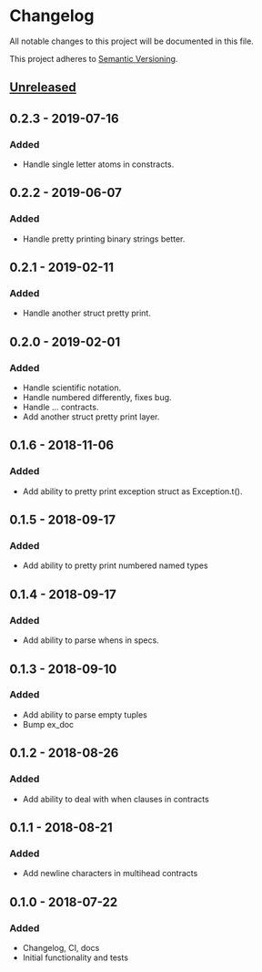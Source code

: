 # Changelog
All notable changes to this project will be documented in this file.

This project adheres to [Semantic Versioning](http://semver.org/spec/v2.0.0.html).

## [Unreleased]

## 0.2.3 - 2019-07-16
### Added
- Handle single letter atoms in constracts.

## 0.2.2 - 2019-06-07
### Added
- Handle pretty printing binary strings better.

## 0.2.1 - 2019-02-11
### Added
- Handle another struct pretty print.

## 0.2.0 - 2019-02-01
### Added
- Handle scientific notation.
- Handle numbered differently, fixes bug.
- Handle ... contracts.
- Add another struct pretty print layer.

## 0.1.6 - 2018-11-06
### Added
- Add ability to pretty print exception struct as Exception.t().

## 0.1.5 - 2018-09-17
### Added
- Add ability to pretty print numbered named types

## 0.1.4 - 2018-09-17
### Added
- Add ability to parse whens in specs.

## 0.1.3 - 2018-09-10
### Added
- Add ability to parse empty tuples
- Bump ex_doc

## 0.1.2 - 2018-08-26
### Added
- Add ability to deal with when clauses in contracts

## 0.1.1 - 2018-08-21
### Added
- Add newline characters in multihead contracts

## 0.1.0 - 2018-07-22
### Added
- Changelog, CI, docs
- Initial functionality and tests

[Unreleased]: https://github.com/asummers/erlex/compare/v0.2.1...HEAD
[0.2.0...0.2.1]: https://github.com/asummers/erlex/compare/v0.2.0...v0.2.1
[0.1.6...0.2.0]: https://github.com/asummers/erlex/compare/v0.1.6...v0.2.0
[0.1.5...0.1.6]: https://github.com/asummers/erlex/compare/v0.1.5...v0.1.6
[0.1.4...0.1.5]: https://github.com/asummers/erlex/compare/v0.1.4...v0.1.5
[0.1.3...0.1.4]: https://github.com/asummers/erlex/compare/v0.1.3...v0.1.4
[0.1.2...0.1.3]: https://github.com/asummers/erlex/compare/v0.1.2...v0.1.3
[0.1.1...0.1.2]: https://github.com/asummers/erlex/compare/v0.1.1...v0.1.2
[0.1.0...0.1.1]: https://github.com/asummers/erlex/compare/v0.1.0...v0.1.1

